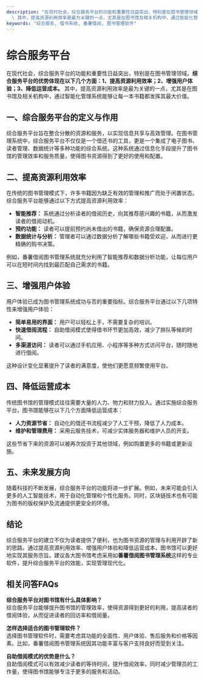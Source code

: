 ```yaml
---
description: "在现代社会，综合服务平台的功能和重要性日益突出，特别是在图书管理领域。**综合服务平台的优势体现在以下几个方面：1、提高资源利用效率；2、增强用户体验；3、降低运营成本。**\
  \ 其中，提高资源利用效率是最为关键的一点，尤其是在图书馆及相关机构中，通过智能化管理系统能够让每一本书籍都发挥其最大价值。"
keywords: "综合服务, 借书系统, 番薯借阅, 图书管理软件"
---
```

# 综合服务平台

在现代社会，综合服务平台的功能和重要性日益突出，特别是在图书管理领域。**综合服务平台的优势体现在以下几个方面：1、提高资源利用效率；2、增强用户体验；3、降低运营成本。** 其中，提高资源利用效率是最为关键的一点，尤其是在图书馆及相关机构中，通过智能化管理系统能够让每一本书籍都发挥其最大价值。

## 一、综合服务平台的定义与作用

综合服务平台旨在整合分散的资源和服务，以实现信息共享与高效管理。在图书管理系统中，综合服务平台不仅仅是一个借还书的工具，更是一个集成了电子图书、读者管理、数据统计等多种功能的综合系统。这种系统通过信息化手段提升了图书馆的管理效率和服务质量，使得图书资源得到了更好的使用和配置。

## 二、提高资源利用效率

在传统的图书管理模式下，许多书籍因为缺乏有效的管理和推广而处于闲置状态。综合服务平台能够通过以下方式提高资源利用效率：

- **智能推荐：** 系统通过分析读者的借阅历史，向其推荐感兴趣的书籍，从而激发读者的借阅动机。
- **预约功能：** 读者可以提前预约尚未借出的书籍，确保资源合理配置。
- **数据统计与分析：** 管理者可以通过数据分析了解哪些书籍受欢迎，从而进行更精确的购书决策。

例如，番薯借阅图书管理系统就充分利用了智能推荐和数据分析功能，让每位用户可以在短时间内找到最匹配自己需求的书籍。

## 三、增强用户体验

用户体验已成为图书管理系统成功与否的重要指标。综合服务平台通过以下几项特性来增强用户体验：

- **简单易用的界面：** 用户可以轻松上手，不需要复杂的培训。
- **快速借阅流程：** 自助借阅模式使得借书环节更加高效，减少了排队等候的时间。
- **多渠道访问：** 读者可以通过手机应用、小程序等多种方式访问平台，随时随地进行借阅。

这种设计变化显著提升了读者的满意度，使他们更愿意频繁使用平台。

## 四、降低运营成本

传统图书馆的管理模式往往需要大量的人力、物力和财力投入。通过实施综合服务平台，图书馆能够在以下几个方面降低运营成本：

- **人力资源节省：** 自动化的借还书流程减少了人工干预，降低了人力成本。
- **维护和管理费用：** 采用云服务技术，可减少实体服务器和维护人员的开支。
  
这些节省下来的资源可以被再次投资于其他领域，例如购置更多的书籍或更新设施。

## 五、未来发展方向

随着科技的不断发展，综合服务平台的功能将进一步扩展。例如，未来可能会引入更多的人工智能技术，用于自动化管理和个性化服务。同时，区块链技术也有可能为图书的版权保护及流通提供更安全的环境。

## 结论

综合服务平台的建立不仅为读者提供了便利，也为图书资源的管理与利用开辟了新的思路。通过提高资源利用效率、增强用户体验和降低运营成本，图书馆可以更好地实现其服务宗旨。建议各大图书馆考虑采用如**番薯借阅图书管理系统**这样的专业软件，提升综合服务平台的效能，实现管理现代化。

## 相关问答FAQs

**综合服务平台对图书馆有什么具体影响？**  
综合服务平台能够提升图书馆的管理效率，使得资源得到更好的利用，提高读者的借阅体验，从而促进读者的回访率和借阅量。

**怎样选择适合的图书管理软件？**  
选择图书管理软件时，需要考虑其功能的全面性、用户体验、售后服务和价格等因素。比如，番薯借阅图书管理系统因其功能丰富与客户支持良好而受到关注。

**自助借阅模式的优势是什么？**  
自助借阅模式可以有效减少读者的等待时间，提升借阅效率，同时减少管理员的工作量，使得图书馆能够专注于更多的服务和活动。
